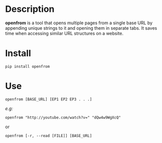 # Description
**openfrom** is a tool that opens multiple pages from a single base URL by appending unique strings to it and opening them in separate tabs. It saves time when accessing similar URL structures on a website.
# Install
`pip install openfrom`
# Use

`openfrom [BASE_URL] [EP1 EP2 EP3 . . .]`

*e.g:*

	openfrom "http://youtube.com/watch?v=" "dQw4w9WgXcQ"

or

`openfrom [-r, --read [FILE]] [BASE_URL]`
